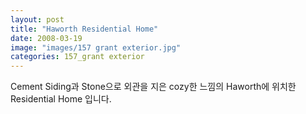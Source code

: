 ```yaml
---
layout: post
title: "Haworth Residential Home"
date: 2008-03-19
image: "images/157 grant exterior.jpg"
categories: 157_grant exterior
---
```

Cement Siding과 Stone으로 외관을 지은 cozy한 느낌의 Haworth에 위치한 Residential Home 입니다.
